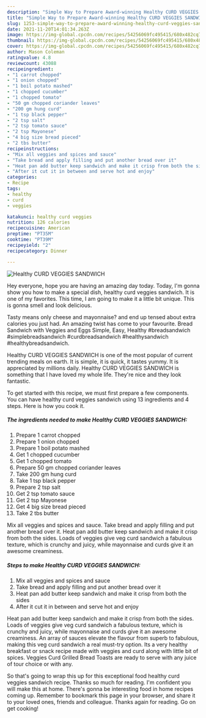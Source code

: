 ```yaml
---
description: "Simple Way to Prepare Award-winning Healthy CURD VEGGIES SANDWICH"
title: "Simple Way to Prepare Award-winning Healthy CURD VEGGIES SANDWICH"
slug: 1253-simple-way-to-prepare-award-winning-healthy-curd-veggies-sandwich
date: 2021-11-20T14:01:34.263Z
image: https://img-global.cpcdn.com/recipes/54256069fc495415/680x482cq70/healthy-curd-veggies-sandwich-recipe-main-photo.jpg
thumbnail: https://img-global.cpcdn.com/recipes/54256069fc495415/680x482cq70/healthy-curd-veggies-sandwich-recipe-main-photo.jpg
cover: https://img-global.cpcdn.com/recipes/54256069fc495415/680x482cq70/healthy-curd-veggies-sandwich-recipe-main-photo.jpg
author: Mason Coleman
ratingvalue: 4.8
reviewcount: 43088
recipeingredient:
- "1 carrot chopped"
- "1 onion chopped"
- "1 boil potato mashed"
- "1 chopped cucumber"
- "1 chopped tomato"
- "50 gm chopped coriander leaves"
- "200 gm hung curd"
- "1 tsp black pepper"
- "2 tsp salt"
- "2 tsp tomato sauce"
- "2 tsp Mayonese"
- "4 big size bread pieced"
- "2 tbs butter"
recipeinstructions:
- "Mix all veggies and spices and sauce"
- "Take bread and apply filling and put another bread over it"
- "Heat pan add butter keep sandwich and make it crisp from both the sides"
- "After it cut it in between and serve hot and enjoy"
categories:
- Recipe
tags:
- healthy
- curd
- veggies

katakunci: healthy curd veggies 
nutrition: 126 calories
recipecuisine: American
preptime: "PT35M"
cooktime: "PT39M"
recipeyield: "2"
recipecategory: Dinner

---
```



![Healthy CURD VEGGIES SANDWICH](https://img-global.cpcdn.com/recipes/54256069fc495415/680x482cq70/healthy-curd-veggies-sandwich-recipe-main-photo.jpg)

Hey everyone, hope you are having an amazing day today. Today, I'm gonna show you how to make a special dish, healthy curd veggies sandwich. It is one of my favorites. This time, I am going to make it a little bit unique. This is gonna smell and look delicious.

Tasty means only cheese and mayonnaise? and end up tensed about extra calories you just had. An amazing twist has come to your favourite. Bread Sandwich with Veggies and Eggs Simple, Easy, Healthy #breadsandwich #simplebreadsandwich #curdbreadsandwich #healthysandwich #healthybreadsandwich.

Healthy CURD VEGGIES SANDWICH is one of the most popular of current trending meals on earth. It is simple, it is quick, it tastes yummy. It is appreciated by millions daily. Healthy CURD VEGGIES SANDWICH is something that I have loved my whole life. They're nice and they look fantastic.


To get started with this recipe, we must first prepare a few components. You can have healthy curd veggies sandwich using 13 ingredients and 4 steps. Here is how you cook it.

<!--inarticleads1-->

##### The ingredients needed to make Healthy CURD VEGGIES SANDWICH:

1. Prepare 1 carrot chopped
1. Prepare 1 onion chopped
1. Prepare 1 boil potato mashed
1. Get 1 chopped cucumber
1. Get 1 chopped tomato
1. Prepare 50 gm chopped coriander leaves
1. Take 200 gm hung curd
1. Take 1 tsp black pepper
1. Prepare 2 tsp salt
1. Get 2 tsp tomato sauce
1. Get 2 tsp Mayonese
1. Get 4 big size bread pieced
1. Take 2 tbs butter


Mix all veggies and spices and sauce. Take bread and apply filling and put another bread over it. Heat pan add butter keep sandwich and make it crisp from both the sides. Loads of veggies give veg curd sandwich a fabulous texture, which is crunchy and juicy, while mayonnaise and curds give it an awesome creaminess. 

<!--inarticleads2-->

##### Steps to make Healthy CURD VEGGIES SANDWICH:

1. Mix all veggies and spices and sauce
1. Take bread and apply filling and put another bread over it
1. Heat pan add butter keep sandwich and make it crisp from both the sides
1. After it cut it in between and serve hot and enjoy


Heat pan add butter keep sandwich and make it crisp from both the sides. Loads of veggies give veg curd sandwich a fabulous texture, which is crunchy and juicy, while mayonnaise and curds give it an awesome creaminess. An array of sauces elevate the flavour from superb to fabulous, making this veg curd sandwich a real must-try option. Its a very healthy breakfast or snack recipe made with veggies and curd along with little bit of spices. Veggies Curd Grilled Bread Toasts are ready to serve with any juice of tour choice or with any. 

So that's going to wrap this up for this exceptional food healthy curd veggies sandwich recipe. Thanks so much for reading. I'm confident you will make this at home. There's gonna be interesting food in home recipes coming up. Remember to bookmark this page in your browser, and share it to your loved ones, friends and colleague. Thanks again for reading. Go on get cooking!
